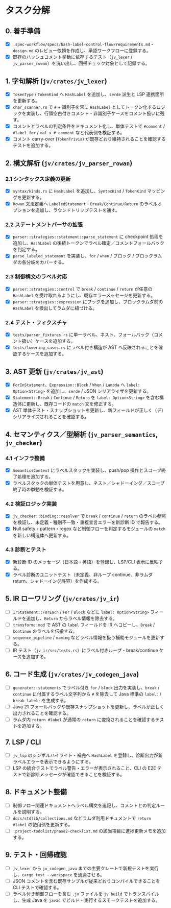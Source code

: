 # タスク分解

## 0. 着手準備
- [x] `.spec-workflow/specs/hash-label-control-flow/requirements.md`・`design.md` のレビュー依頼を作成し、承認ワークフローに登録する。
- [x] 既存のハッシュコメント挙動に依存するテスト（`jv_lexer` / `jv_parser_rowan`）を洗い出し、回帰チェック対象として記録する。

## 1. 字句解析 (`jv/crates/jv_lexer`)
- [x] `TokenType` / `TokenKind` へ `HashLabel` を追加し、`serde` 派生と LSP 連携箇所を更新する。
- [x] `char_scanner.rs` で `#` + 識別子を常に `HashLabel` としてトークン化するロジックを実装し、行頭空白付きコメント・非識別子ケースをコメント扱いに残す。
- [x] コメントとラベルの判定条件をドキュメント化し、単体テストで `#comment` / `#label for` / `val x # comment` など代表例を検証する。
- [x] コメント carry-over (`TokenTrivia`) が既存どおり維持されることを確認するテストを追加する。

## 2. 構文解析 (`jv/crates/jv_parser_rowan`)

### 2.1 シンタックス定義の更新
- [x] `syntax/kinds.rs` に `HashLabel` を追加し、`SyntaxKind` / `TokenKind` マッピングを更新する。
- [x] `Rowan` 文法定義へ `LabeledStatement`・`Break/Continue/Return` のラベルオプションを追加し、ラウンドトリップテストを通す。

### 2.2 ステートメントパーサの拡張
- [x] `parser::strategies::statement::parse_statement` に checkpoint 処理を追加し、`HashLabel` の後続トークンでラベル確定／コメントフォールバックを判定する。
- [x] `parse_labeled_statement` を実装し、`for` / `when` / ブロック / ブロックラムダの各分岐をカバーする。

### 2.3 制御構文のラベル対応
- [x] `parser::strategies::control` で `break` / `continue` / `return` が任意の `HashLabel` を受け取れるようにし、既存エラーメッセージを更新する。
- [x] `parser::strategies::expression` にフックを追加し、ブロックラムダ前の `HashLabel` を検出してラムダに紐づける。

### 2.4 テスト・フィクスチャ
- [x] `tests/parser_fixtures.rs` に単一ラベル、ネスト、フォールバック（コメント扱い）ケースを追加する。
- [x] `tests/lowering_cases.rs` にラベル付き構造が AST へ反映されることを確認するケースを追加する。

## 3. AST 更新 (`jv/crates/jv_ast`)
- [x] `ForInStatement`、`Expression::Block` / `When` / `Lambda` へ `label: Option<String>` を追加し、`serde` / JSON シリアライザを更新する。
- [x] `Statement::Break` / `Continue` / `Return` を `label: Option<String>` を含む構造体に更新し、既存コードの `match` 文を修正する。
- [x] AST 単体テスト・スナップショットを更新し、新フィールドが正しく（デ）シリアライズされることを確認する。

## 4. セマンティクス／型解析 (`jv_parser_semantics`, `jv_checker`)

### 4.1 インフラ整備
- [x] `SemanticsContext` にラベルスタックを実装し、push/pop 操作とスコープ終了処理を追加する。
- [x] ラベルスタックの単体テストを用意し、ネスト／シャドーイング／スコープ終了時の挙動を検証する。

### 4.2 検証ロジック実装
- [x] `jv_checker::binding::resolver` で `break` / `continue` / `return` のラベル参照を検証し、未定義・種別不一致・重複宣言エラーを新診断 ID で報告する。
- [x] Null safety・pattern・regex など制御フローを判定するモジュールの `match` を新しい構造体へ更新する。

### 4.3 診断とテスト
- [x] 新診断 ID のメッセージ（日本語・英語）を登録し、LSP/CLI 表示に反映する。
- [x] ラベル診断のユニットテスト（未定義、非ループ continue、非ラムダ return、シャドーイング許容）を作成する。

## 5. IR ローワリング (`jv/crates/jv_ir`)
- [ ] `IrStatement::ForEach` / `For` / `Block` などに `label: Option<String>` フィールドを追加し、`Return` からラベル情報を除去する。
- [ ] `transform::mod` で AST の `label` フィールドを IR へコピーし、`Break` / `Continue` のラベルを伝搬する。
- [ ] `sequence_pipeline` / `naming` などラベル情報を扱う補助モジュールを更新する。
- [ ] IR テスト（`jv_ir/src/tests.rs`）にラベル付きループ・break/continue ケースを追加する。

## 6. コード生成 (`jv/crates/jv_codegen_java`)
- [ ] `generator::statements` でラベル付き `for` / `block` 出力を実装し、`break` / `continue` に付属するラベル文字列から `#` を除去して Java 標準の `label:` / `break label;` を生成する。
- [ ] Java 21 フォールバックや既存スナップショットを更新し、ラベルが正しく出力されることを確認する。
- [ ] ラムダ内 `return #label` が通常の `return` に変換されることを確認するテストを追加する。

## 7. LSP / CLI
- [ ] `jv_lsp` のシンボルハイライト・補完へ `HashLabel` を登録し、診断出力が新ラベルエラーを表示できるようにする。
- [ ] LSP の統合テストでラベル警告・エラーが表示されること、CLI の E2E テストで新診断メッセージが確認できることを検証する。

## 8. ドキュメント整備
- [ ] 制御フロー関連ドキュメントへラベル構文を追記し、コメントとの判定ルールを説明する。
- [ ] `docs/stdlib/collections.md` などラムダ利用ドキュメントで `return #label` の使用例を更新する。
- [ ] `.project-todolist/phase2-checklist.md` の該当項目に進捗更新メモを追加する。

## 9. テスト・回帰確認
- [ ] `jv_lexer` から `jv_codegen_java` までの主要クレートで新規テストを実行し、`cargo test --workspace` を通過させる。
- [ ] JSON コメントを含む既存サンプルが従来どおりコンパイルできることを CLI テストで確認する。
- [ ] ラベル付き制御フローを含む `.jv` ファイルを `jv build` でトランスパイルし、生成 Java を `javac` でビルド・実行するスモークテストを追加する。
